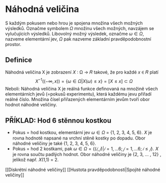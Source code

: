 # Náhodná veličina
S každým pokusem nebo hrou je spojena množina všech možných výsledků. Označme symbolem $\Omega$ množinu všech možných, navzájem se vylučujících výsledků. Libovolný možný výsledek, označme $\omega \in \Omega$, nazveme elementární jev, $\Omega$ pak nazveme základní pravděpodobnostní prostor.

## Definice
Náhodná veličina X je zobrazení 𝑋 ∶ Ω → 𝑅 takové, že pro každé 𝑥 ∈ 𝑅 platí
$$
X^{-1} ((-\infty,x)) = \{\omega \in \Omega | X(\omega) \leq x\} = [X \leq x] \subset \Omega 
$$
Neboli: Náhodná veličina X je reálná funkce definovaná na množině všech elementárních jevů (=pokusů experimentu), která každému jevu přiřadí reálné číslo. Množina čísel přiřazených elementárním jevům tvoří obor hodnot náhodné veličiny.

## PŘÍKLAD: Hod 6 stěnnou kostkou 
- Pokus = hod kostkou, elementární jev $\omega \in \Omega$ = {1, 2, 3, 4, 5, 6}. 𝑋 je rovna hodnotě napsané na vrchní stěně kostky po dopadu. Obor náhodné veličiny je také {1, 2, 3, 4, 5, 6}.
- Pokus = hod 2 kostkami, pak $\omega \in \Omega = \{(𝑖,𝑗) |𝑖 = 1, … 6; 𝑗 = 1, … 6; 𝑖 \leq 𝑗 \}$. 𝑋 je rovna součtu padlých hodnot. Obor náhodné veličiny je {2, 3, … , 12} , jelikož např. 𝑋(1,1) = 2.

[[Diskrétní náhodné veličiny]]
[[Hustota pravděpodobnosti|Spojité náhodné veličiny]]
